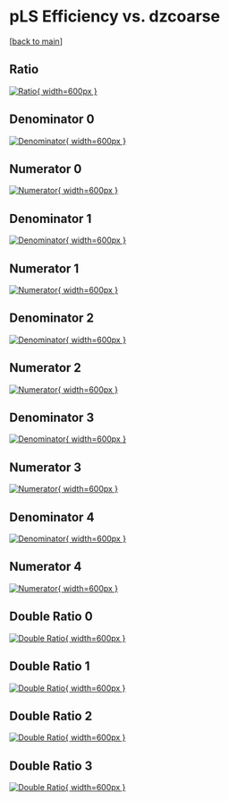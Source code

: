 # pLS Efficiency vs. dzcoarse

[[back to main](./)]



## Ratio

[![Ratio](../mtv/var/pLS_xtr_11_1_eff_dzcoarse.png){ width=600px }](../mtv/var/pLS_xtr_11_1_eff_dzcoarse.pdf)

## Denominator 0

[![Denominator](../mtv/den/pLS_xtr_11_1_eff_dzcoarse_den0.png){ width=600px }](../mtv/den/pLS_xtr_11_1_eff_dzcoarse_den0.pdf)

## Numerator 0

[![Numerator](../mtv/num/pLS_xtr_11_1_eff_dzcoarse_num0.png){ width=600px }](../mtv/num/pLS_xtr_11_1_eff_dzcoarse_num0.pdf)

## Denominator 1

[![Denominator](../mtv/den/pLS_xtr_11_1_eff_dzcoarse_den1.png){ width=600px }](../mtv/den/pLS_xtr_11_1_eff_dzcoarse_den1.pdf)

## Numerator 1

[![Numerator](../mtv/num/pLS_xtr_11_1_eff_dzcoarse_num1.png){ width=600px }](../mtv/num/pLS_xtr_11_1_eff_dzcoarse_num1.pdf)

## Denominator 2

[![Denominator](../mtv/den/pLS_xtr_11_1_eff_dzcoarse_den2.png){ width=600px }](../mtv/den/pLS_xtr_11_1_eff_dzcoarse_den2.pdf)

## Numerator 2

[![Numerator](../mtv/num/pLS_xtr_11_1_eff_dzcoarse_num2.png){ width=600px }](../mtv/num/pLS_xtr_11_1_eff_dzcoarse_num2.pdf)

## Denominator 3

[![Denominator](../mtv/den/pLS_xtr_11_1_eff_dzcoarse_den3.png){ width=600px }](../mtv/den/pLS_xtr_11_1_eff_dzcoarse_den3.pdf)

## Numerator 3

[![Numerator](../mtv/num/pLS_xtr_11_1_eff_dzcoarse_num3.png){ width=600px }](../mtv/num/pLS_xtr_11_1_eff_dzcoarse_num3.pdf)

## Denominator 4

[![Denominator](../mtv/den/pLS_xtr_11_1_eff_dzcoarse_den4.png){ width=600px }](../mtv/den/pLS_xtr_11_1_eff_dzcoarse_den4.pdf)

## Numerator 4

[![Numerator](../mtv/num/pLS_xtr_11_1_eff_dzcoarse_num4.png){ width=600px }](../mtv/num/pLS_xtr_11_1_eff_dzcoarse_num4.pdf)

## Double Ratio 0

[![Double Ratio](../mtv/ratio/pLS_xtr_11_1_eff_dzcoarse_ratio0.png){ width=600px }](../mtv/ratio/pLS_xtr_11_1_eff_dzcoarse_ratio0.pdf)

## Double Ratio 1

[![Double Ratio](../mtv/ratio/pLS_xtr_11_1_eff_dzcoarse_ratio1.png){ width=600px }](../mtv/ratio/pLS_xtr_11_1_eff_dzcoarse_ratio1.pdf)

## Double Ratio 2

[![Double Ratio](../mtv/ratio/pLS_xtr_11_1_eff_dzcoarse_ratio2.png){ width=600px }](../mtv/ratio/pLS_xtr_11_1_eff_dzcoarse_ratio2.pdf)

## Double Ratio 3

[![Double Ratio](../mtv/ratio/pLS_xtr_11_1_eff_dzcoarse_ratio3.png){ width=600px }](../mtv/ratio/pLS_xtr_11_1_eff_dzcoarse_ratio3.pdf)


